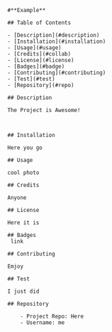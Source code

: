  
    #**Example**

    ## Table of Contents

    - [Description](#description)
    - [Installation](#installation)
    - [Usage](#usage)
    - [Credits](#collab)
    - [License](#license)
    - [Badges](#badge)
    - [Contributing](#contributing)
    - [Test](#test)
    - [Repository](#repo) 
    
    ## Description
    
    The Project is Awesome!

    
    
    ## Installation
    
    Here you go
    
    ## Usage
    
    cool photo
    
    ## Credits
    
    Anyone 
    
    ## License
    
    Here it is

    ## Badges
     link

    ## Contributing

    Emjoy

    ## Test

    I just did

    ## Repository

        - Project Repo: Here 
        - Username: me

    
